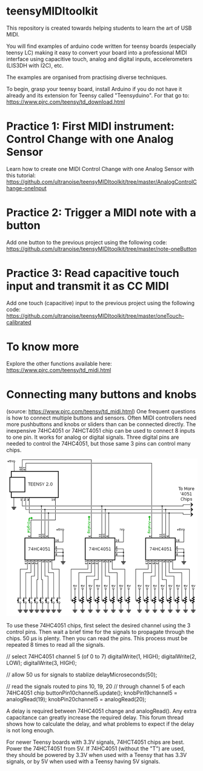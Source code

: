 # teensyMIDItoolkit

This repository is created towards helping students to learn the art of USB MIDI.  

You will find examples of arduino code written for teensy boards (especially teensy LC) making it easy to convert your board into a professional MIDI interface using capacitive touch, analog and digital inputs, accelerometers (LIS3DH with I2C), etc.

The examples are organised from practising diverse techniques.

To begin, grasp your teensy board, install Arduino if you do not have it already and its extension for Teensy called "Teensyduino". For that go to: https://www.pjrc.com/teensy/td_download.html

# Practice 1: First MIDI instrument: Control Change with one Analog Sensor
Learn how to create one MIDI Control Change with one Analog Sensor with this tutorial: https://github.com/ultranoise/teensyMIDItoolkit/tree/master/AnalogControlChange-oneInput

# Practice 2: Trigger a MIDI note with a button
Add one button to the previous project using the following code: https://github.com/ultranoise/teensyMIDItoolkit/tree/master/note-oneButton

# Practice 3: Read capacitive touch input and transmit it as CC MIDI
Add one touch (capacitive) input to the previous project using the following code: https://github.com/ultranoise/teensyMIDItoolkit/tree/master/oneTouch-calibrated

# To know more
Explore the other functions available here: https://www.pjrc.com/teensy/td_midi.html

# Connecting many buttons and knobs 
(source: https://www.pjrc.com/teensy/td_midi.html)
One frequent questions is how to connect multiple buttons and sensors. Often MIDI controllers need more pushbuttons and knobs or sliders than can be connected directly. The inexpensive 74HC4051 or 74HCT4051 chip can be used to connect 8 inputs to one pin. It works for analog or digital signals. Three digital pins are needed to control the 74HC4051, but those same 3 pins can control many chips.  

![alt text](ioexpand.png)

 To use these 74HC4051 chips, first select the desired channel using the 3 control pins. Then wait a brief time for the signals to propagate through the chips. 50 µs is plenty. Then you can read the pins. This process must be repeated 8 times to read all the signals.

  // select 74HC4051 channel 5 (of 0 to 7)
  digitalWrite(1, HIGH);
  digitalWrite(2, LOW);
  digitalWrite(3, HIGH);
  
  // allow 50 us for signals to stablize
  delayMicroseconds(50);
  
  // read the signals routed to pins 10, 19, 20
  // through channel 5 of each 74HC4051 chip
  buttonPin10channel5.update();
  knobPin19channel5 = analogRead(19);
  knobPin20channel5 = analogRead(20);

A delay is required between 74HC4051 change and analogRead(). Any extra capacitance can greatly increase the required delay. This forum thread shows how to calculate the delay, and what problems to expect if the delay is not long enough.

For newer Teensy boards with 3.3V signals, 74HCT4051 chips are best. Power the 74HCT4051 from 5V. If 74HC4051 (without the "T") are used, they should be powered by 3.3V when used with a Teensy that has 3.3V signals, or by 5V when used with a Teensy having 5V signals.
